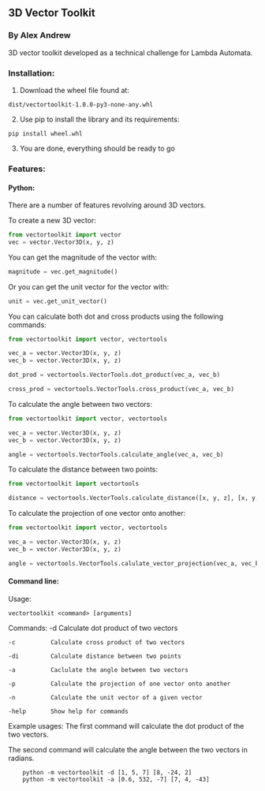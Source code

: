 ## 3D Vector Toolkit
### By Alex Andrew

3D vector toolkit developed as a technical challenge for Lambda Automata.

### Installation:
1. Download the wheel file found at:
```
dist/vectortoolkit-1.0.0-py3-none-any.whl
```

2. Use pip to install the library and its requirements:
```
pip install wheel.whl
```
3. You are done, everything should be ready to go

### Features:

#### Python:
There are a number of features revolving around 3D vectors.

To create a new 3D vector:
```python
from vectortoolkit import vector
vec = vector.Vector3D(x, y, z)
```

You can get the magnitude of the vector with:
```python
magnitude = vec.get_magnitude()
```

Or you can get the unit vector for the vector with:
```python
unit = vec.get_unit_vector()
```

You can calculate both dot and cross products using the following commands:
```python
from vectortoolkit import vector, vectortools

vec_a = vector.Vector3D(x, y, z)
vec_b = vector.Vector3D(x, y, z)

dot_prod = vectortools.VectorTools.dot_product(vec_a, vec_b)

cross_prod = vectortools.VectorTools.cross_product(vec_a, vec_b)
```

To calculate the angle between two vectors:
```python
from vectortoolkit import vector, vectortools

vec_a = vector.Vector3D(x, y, z)
vec_b = vector.Vector3D(x, y, z)

angle = vectortools.VectorTools.calculate_angle(vec_a, vec_b)
```

To calculate the distance between two points:
```python
from vectortoolkit import vectortools

distance = vectortools.VectorTools.calculate_distance([x, y, z], [x, y, z])
```

To calculate the projection of one vector onto another:
```python
from vectortoolkit import vector, vectortools

vec_a = vector.Vector3D(x, y, z)
vec_b = vector.Vector3D(x, y, z)

angle = vectortools.VectorTools.calulate_vector_projection(vec_a, vec_b)
```

#### Command line:

Usage:
```
vectortoolkit <command> [arguments]
```
    
Commands:
    -d          Calculate dot product of two vectors

    -c          Calculate cross product of two vectors

    -di         Calculate distance between two points

    -a          Caclulate the angle between two vectors

    -p          Calculate the projection of one vector onto another

    -n          Calculate the unit vector of a given vector 

    -help       Show help for commands


Example usages:
The first command will calculate the dot product of the two vectors.

The second command will calculate the angle between the two vectors in radians.
```
    python -m vectortoolkit -d [1, 5, 7] [8, -24, 2]
    python -m vectortoolkit -a [0.6, 532, -7] [7, 4, -43]
```


